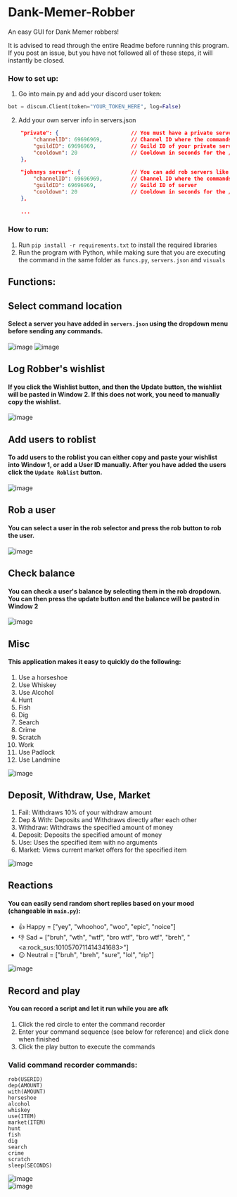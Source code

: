 # Dank-Memer-Robber
An easy GUI for Dank Memer robbers!

It is advised to read through the entire Readme before running this program. If you post an issue, but you have not followed all of these steps, it will instantly be closed.

### How to set up:

1. Go into main.py and add your discord user token:
```py
bot = discum.Client(token="YOUR_TOKEN_HERE", log=False)
```
2. Add your own server info in servers.json
```json
    "private": {                       // You must have a private server. This is where balance checks and non interactive commands get executed
        "channelID": 69696969,         // Channel ID where the commands will be sent
        "guildID": 69696969,           // Guild ID of your private server
        "cooldown": 20                 // Cooldown in seconds for the /rob command
    },
    
    "johnnys server": {                // You can add rob servers like this and name them anything you want
        "channelID": 69696969,         // Channel ID where the commands will be sent
        "guildID": 69696969,           // Guild ID of server 
        "cooldown": 20                 // Cooldown in seconds for the /rob command
    },
    
    ...
```

### How to run:

1. Run `pip install -r requirements.txt` to install the required libraries
2. Run the program with Python, while making sure that you are executing the command in the same folder as `funcs.py`, `servers.json` and `visuals`

## Functions:


## Select command location
#### Select a server you have added in `servers.json` using the dropdown menu before sending any commands. <br>

![image](https://user-images.githubusercontent.com/48888771/224495194-3cebb24d-da98-42ae-964b-cddeb0164cac.png)
![image](https://user-images.githubusercontent.com/48888771/224492962-c37fca33-9898-4e9d-b7e8-4099c0ca6b1c.png)


## Log Robber's wishlist
#### If you click the Wishlist button, and then the Update button, the wishlist will be pasted in Window 2. If this does not work, you need to manually copy the wishlist.  <br>

![image](https://user-images.githubusercontent.com/48888771/224492562-8e2628cd-9f99-421d-9d90-5f6bac464df5.png)

## Add users to roblist
#### To add users to the roblist you can either copy and paste your wishlist into Window 1, or add a User ID manually. After you have added the users click the `Update Roblist` button.<br>

![image](https://user-images.githubusercontent.com/48888771/224492898-18f99142-977e-40a8-9ec3-40b145731a71.png)


## Rob a user
#### You can select a user in the rob selector and press the rob button to rob the user.

![image](https://user-images.githubusercontent.com/48888771/224495120-d933f02e-2af3-4e5b-8b7f-482343b3dbd9.png)



## Check balance
#### You can check a user's balance by selecting them in the rob dropdown. You can then press the update button and the balance will be pasted in Window 2<br>

![image](https://user-images.githubusercontent.com/48888771/224494964-d4eee448-bbd6-48a1-82d3-9c12bc0a4ce2.png)


## Misc
#### This application makes it easy to quickly do the following:
1. Use a horseshoe
2. Use Whiskey
3. Use Alcohol
4. Hunt
5. Fish
6. Dig
7. Search
8. Crime
9. Scratch
10. Work
11. Use Padlock
12. Use Landmine

![image](https://user-images.githubusercontent.com/48888771/224493189-efb86fa6-9356-4bdf-af1b-18f1a61a41dd.png)


## Deposit, Withdraw, Use, Market
1. Fail: Withdraws 10% of your withdraw amount
2. Dep & With: Deposits and Withdraws directly after each other
3. Withdraw: Withdraws the specified amount of money
4. Deposit: Deposits the specified amount of money
5. Use: Uses the specified item with no arguments
6. Market: Views current market offers for the specified item

![image](https://user-images.githubusercontent.com/48888771/224493849-2b156561-b552-40b1-ad53-4f3b9bd3243b.png)


## Reactions
#### You can easily send random short replies based on your mood (changeable in `main.py`):
- 👍 Happy = ["yey", "whoohoo", "woo", "epic", "noice"]
- 👎 Sad = ["bruh", "wth", "wtf", "bro wtf", "bro wtf", "breh", "<a:rock_sus:1010570711414341683>"]
- 😐 Neutral = ["bruh", "breh", "sure", "lol", "rip"] <br>

![image](https://user-images.githubusercontent.com/48888771/224494160-e635c408-4dea-4d5f-955e-a390cf3cbae3.png)

## Record and play
#### You can record a script and let it run while you are afk
1. Click the red circle to enter the command recorder
2. Enter your command sequence (see below for reference) and click done when finished
3. Click the play button to execute the commands

### Valid command recorder commands:
```
rob(USERID)
dep(AMOUNT)
with(AMOUNT)
horseshoe
alcohol
whiskey
use(ITEM)
market(ITEM)
hunt
fish
dig
search
crime
scratch
sleep(SECONDS)
```


![image](https://user-images.githubusercontent.com/48888771/224494242-2ab4800d-19c8-446c-b857-a4e012096c8e.png)<br>
![image](https://user-images.githubusercontent.com/48888771/224494763-a9b6a0f8-bee0-4ab9-8f2f-0e6d29b28705.png)
